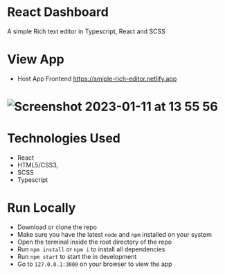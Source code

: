 # React Dashboard

A simple Rich text editor in Typescript, React and SCSS

# View App
  * Host App Frontend https://smiple-rich-editor.netlify.app

# ![Screenshot 2023-01-11 at 13 55 56](https://res.cloudinary.com/skybound/image/upload/v1679392881/Screenshot_2023-03-21_at_10.58.24.png)

# Technologies Used
  * React
  * HTML5/CSS3,
  * SCSS
  * Typescript
# Run Locally
  * Download or clone the repo
  * Make sure you have the latest `node` and `npm` installed on your system
  * Open the terminal inside the root directory of the repo
  * Run `npm install` or `npm i` to install all dependencies
  * Run `npm start` to start the in development
  * Go to `127.0.0.1:3000` on your browser to view the app